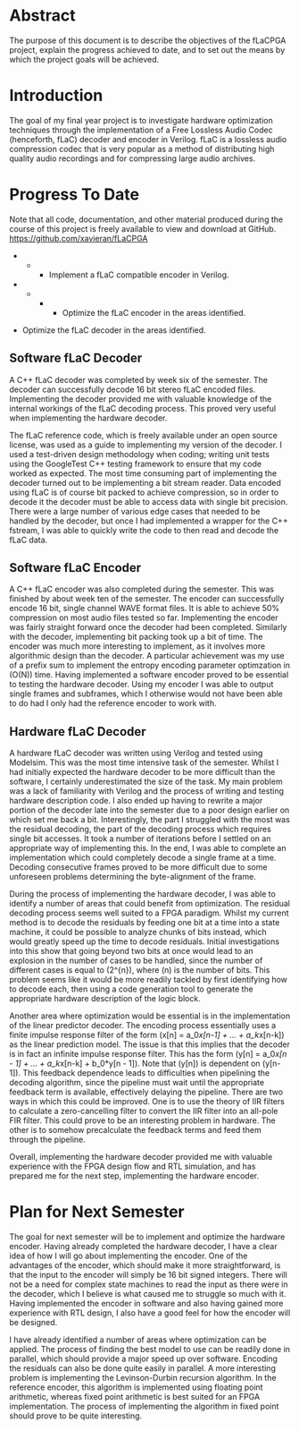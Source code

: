 Abstract
========

The purpose of this document is to describe the objectives of the fLaCPGA project, explain the progress achieved to date, and to set out the means by which the project goals will be achieved.

Introduction
============

The goal of my final year project is to investigate hardware optimization techniques through the implementation of a Free Lossless Audio Codec (henceforth, fLaC) decoder and encoder in Verilog. fLaC is a lossless audio compression codec that is very popular as a method of distributing high quality audio recordings and for compressing large audio archives.

Progress To Date
================

Note that all code, documentation, and other material produced during the course of this project is freely available to view and download at GitHub. <https://github.com/xavieran/fLaCPGA>

-   -   -   Implement a fLaC compatible encoder in Verilog.

-   -   -   -   Optimize the fLaC encoder in the areas identified.

-   Optimize the fLaC decoder in the areas identified.

Software fLaC Decoder
---------------------

A C++ fLaC decoder was completed by week six of the semester. The decoder can successfully decode 16 bit stereo fLaC encoded files. Implementing the decoder provided me with valuable knowledge of the internal workings of the fLaC decoding process. This proved very useful when implementing the hardware decoder.

The fLaC reference code, which is freely available under an open source license, was used as a guide to implementing my version of the decoder. I used a test-driven design methodology when coding; writing unit tests using the GoogleTest C++ testing framework to ensure that my code worked as expected. The most time consuming part of implementing the decoder turned out to be implementing a bit stream reader. Data encoded using fLaC is of course bit packed to achieve compression, so in order to decode it the decoder must be able to access data with single bit precision. There were a large number of various edge cases that needed to be handled by the decoder, but once I had implemented a wrapper for the C++ fstream, I was able to quickly write the code to then read and decode the fLaC data.

Software fLaC Encoder
---------------------

A C++ fLaC encoder was also completed during the semester. This was finished by about week ten of the semester. The encoder can successfully encode 16 bit, single channel WAVE format files. It is able to achieve 50% compression on most audio files tested so far. Implementing the encoder was fairly straight forward once the decoder had been completed. Similarly with the decoder, implementing bit packing took up a bit of time. The encoder was much more interesting to implement, as it involves more algorithmic design than the decoder. A particular achievement was my use of a prefix sum to implement the entropy encoding parameter optimzation in \(O(N)\) time.
 Having implemented a software encoder proved to be essential to testing the hardware decoder. Using my encoder I was able to output single frames and subframes, which I otherwise would not have been able to do had I only had the reference encoder to work with.

Hardware fLaC Decoder
---------------------

A hardware fLaC decoder was written using Verilog and tested using Modelsim. This was the most time intensive task of the semester. Whilst I had initially expected the hardware decoder to be more difficult than the software, I certainly underestimated the size of the task. My main problem was a lack of familiarity with Verilog and the process of writing and testing hardware description code. I also ended up having to rewrite a major portion of the decoder late into the semester due to a poor design earlier on which set me back a bit. Interestingly, the part I struggled with the most was the residual decoding, the part of the decoding process which requires single bit accesses. It took a number of iterations before I settled on an appropriate way of implementing this. In the end, I was able to complete an implementation which could completely decode a single frame at a time. Decoding consecutive frames proved to be more difficult due to some unforeseen problems determining the byte-alignment of the frame.

During the process of implementing the hardware decoder, I was able to identify a number of areas that could benefit from optimization. The residual decoding process seems well suited to a FPGA paradigm. Whilst my current method is to decode the residuals by feeding one bit at a time into a state machine, it could be possible to analyze chunks of bits instead, which would greatly speed up the time to decode residuals. Initial investigations into this show that going beyond two bits at once would lead to an explosion in the number of cases to be handled, since the number of different cases is equal to \(2^{n}\), where \(n\) is the number of bits. This problem seems like it would be more readily tackled by first identifying how to decode each, then using a code generation tool to generate the appropriate hardware description of the logic block.

Another area where optimization would be essential is in the implementation of the linear predictor decoder. The encoding process essentially uses a finite impulse response filter of the form \(x[n] = a_0*x[n-1] + ... + a_k*x[n-k]\) as the linear prediction model. The issue is that this implies that the decoder is in fact an infinite impulse response filter. This has the form \(y[n] = a_0*x[n - 1] + ... + a_k*x[n-k] + b_0*y[n - 1]\). Note that \(y[n]\) is dependent on \(y[n-1]\). This feedback dependence leads to difficulties when pipelining the decoding algorithm, since the pipeline must wait until the appropriate feedback term is available, effectively delaying the pipeline. There are two ways in which this could be improved. One is to use the theory of IIR filters to calculate a zero-cancelling filter to convert the IIR filter into an all-pole FIR filter. This could prove to be an interesting problem in hardware. The other is to somehow precalculate the feedback terms and feed them through the pipeline.

Overall, implementing the hardware decoder provided me with valuable experience with the FPGA design flow and RTL simulation, and has prepared me for the next step, implementing the hardware encoder.

Plan for Next Semester
======================

The goal for next semester will be to implement and optimize the hardware encoder. Having already completed the hardware decoder, I have a clear idea of how I will go about implementing the encoder. One of the advantages of the encoder, which should make it more straightforward, is that the input to the encoder will simply be 16 bit signed integers. There will not be a need for complex state machines to read the input as there were in the decoder, which I believe is what caused me to struggle so much with it. Having implemented the encoder in software and also having gained more experience with RTL design, I also have a good feel for how the encoder will be designed.

I have already identified a number of areas where optimization can be applied. The process of finding the best model to use can be readily done in parallel, which should provide a major speed up over software. Encoding the residuals can also be done quite easily in parallel. A more interesting problem is implementing the Levinson-Durbin recursion algorithm. In the reference encoder, this algorithm is implemented using floating point arithmetic, whereas fixed point arithmetic is best suited for an FPGA implementation. The process of implementing the algorithm in fixed point should prove to be quite interesting.

